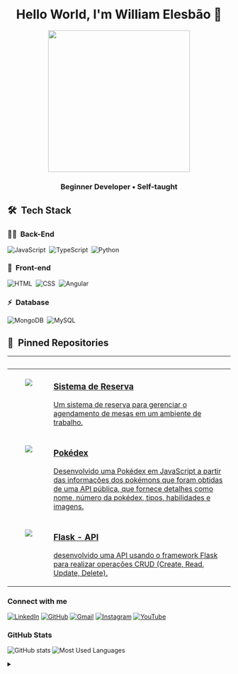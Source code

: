 <h1 align="center">
  Hello World, I'm William Elesbão 👋
</h1>

<div align="center" >
  <img height="320em" src="https://mir-s3-cdn-cf.behance.net/project_modules/1400_opt_1/81bb4b165684019.640b6038d133e.gif"/>
</div>

<h3 align="center">
  Beginner Developer • Self-taught
</h3>

## 🛠 &nbsp;Tech Stack

### 👩‍💻 &nbsp;Back-End

<!-- ![Node.js](https://img.shields.io/badge/Node.js-E7ECEB?style=for-the-badge&logo=node.js&logoColor=53D9A2)&nbsp; -->
![JavaScript](https://img.shields.io/badge/JavaScript-E7ECEB?style=for-the-badge&logo=javascript&logoColor=F9A23B)&nbsp;
![TypeScript](https://img.shields.io/badge/TypeScript-E7ECEB?style=for-the-badge&logo=typescript&logoColor=1572B6)&nbsp;
![Python](https://img.shields.io/badge/Python-E7ECEB?style=for-the-badge&logo=python&logoColor=435C6E)&nbsp;

### 🎨 &nbsp;Front-end

![HTML](https://img.shields.io/badge/-HTML-E7ECEB?style=for-the-badge&logo=HTML5&logoColor=C86833)&nbsp;
![CSS](https://img.shields.io/badge/-CSS-E7ECEB?style=for-the-badge&logo=CSS3&logoColor=139DFF)&nbsp;
![Angular](https://img.shields.io/badge/-Angular-E7ECEB?style=for-the-badge&logo=Angular&logoColor=893121)&nbsp;

### ⚡ &nbsp;Database

![MongoDB](https://img.shields.io/badge/-MongoDB-E7ECEB?style=for-the-badge&logo=mongodb&logoColor=C86833)&nbsp;
![MySQL](https://img.shields.io/badge/-MySQL-E7ECEB?style=for-the-badge&logo=mysql&logoColor=004D8F)&nbsp;

## 📌 &nbsp;Pinned Repositories

<table>
	<thead>
		<tr>
			<th colspan="2" width="2000">&nbsp;</th>
		</tr>
	</thead>
	<tbody>
		<tr>
			<td align="center" valign="top" width="80"><br />
        <a href="https://github.com/WilliamElesbao/Angular-Sistema-de-Reserva">
          <img src="https://cdn-icons-png.flaticon.com/128/1476/1476999.png" />
        </a>
      </td>
			<td valign="top">
        <a href="https://github.com/WilliamElesbao/Angular-Sistema-de-Reserva">
          <h3>Sistema de Reserva</h3>
          <p>Um sistema de reserva para gerenciar o agendamento de mesas em um ambiente de trabalho.</p>
        </a>
			</td>
		</tr>
		<tr>
			<td align="center" valign="top" width="80"><br />
        <a href="https://github.com/WilliamElesbao/Pokedex-Trilha-JS-Developer">
          <img src="https://icon-library.com/images/pokedex-icon/pokedex-icon-19.jpg" />
        </a>
      </td>
			<td valign="top">
        <a href="https://github.com/WilliamElesbao/Pokedex-Trilha-JS-Developer">
          <h3>Pokédex</h3>
          <p>Desenvolvido uma Pokédex em JavaScript a partir das informações dos pokémons que foram obtidas de uma API pública, que fornece detalhes como nome, número da pokédex, tipos, habilidades e imagens.</p>
        </a>
			</td>
		</tr>
    <tr>
			<td align="center" valign="top" width="80"><br />
        <a href="https://github.com/WilliamElesbao/Python-Flask-API-RESTful">
          <img src="https://images.squarespace-cdn.com/content/v1/5df3d8c5d2be5962e4f87890/1628015119369-OY4TV3XJJ53ECO0W2OLQ/Python+API+Training+Logo.png?format=1000w" />
        </a>
      </td>
			<td valign="top">
        <a href="https://github.com/WilliamElesbao/Python-Flask-API-RESTful">
          <h3>Flask - API</h3>
          <p>desenvolvido uma API usando o framework Flask para realizar operações CRUD (Create, Read, Update, Delete).</p>
        </a>
			</td>
		</tr>
	</tbody>
</table>

<h3 align="left">Connect with me</h3>

[![LinkedIn](https://img.shields.io/badge/-LinkedIn-000?style=for-the-badge&logo=linkedin&logoColor=126BC4&color:FFF)](https://www.linkedin.com/in/william-elesbao/) [![GitHub](https://img.shields.io/badge/-Github-000?style=for-the-badge&logo=github&logoColor=FFF&color:FFF)](https://github.com/WilliamElesbao) [![Gmail](https://img.shields.io/badge/-Gmail-000?style=for-the-badge&logo=gmail&logoColor=EA4335&color:FFF)](mailto:william.elesbao.2000@gmail.com) [![Instagram](https://img.shields.io/badge/-Instagram-000?style=for-the-badge&logo=instagram&logoColor=D33B58&color:FFF)](https://www.instagram.com/willtubetech/) [![YouTube](https://img.shields.io/badge/-YouTube-000?style=for-the-badge&logo=youtube&logoColor=FE0000&color:FFF)](https://www.youtube.com/@willtubetech) 
<h3 align="left">GitHub Stats</h3>

![GitHub stats](https://github-readme-stats-git-masterrstaa-rickstaa.vercel.app/api?username=williamelesbao&hide_title=true&show_icons=true&include_all_commits=false&count_private=true&line_height=25&hide=issues&bg_color=020114&title_color=7520FF&text_color=FFF&border_radius=3&border_color=181832&icon_color=7520FF&theme=jolly) ![Most Used Languages](https://github-readme-stats-git-masterrstaa-rickstaa.vercel.app/api/top-langs/?username=williamelesbao&line_height=10&card_width=290&layout=compact&hide_title=false&count_private=true&langs_count=4&show_icons=true&title_color=7520FF&hide=html,css&bg_color=020114&text_color=8B8B8B&border_radius=3&border_color=181832)
<br>

<!-- [![Anurag's GitHub stats-Dark](https://github-readme-stats.vercel.app/api?username=williamelesbao&show_icons=true&theme=dark#gh-dark-mode-only)](https://github.com/anuraghazra/github-readme-stats#gh-dark-mode-only)
[![Anurag's GitHub stats-Light](https://github-readme-stats.vercel.app/api?username=williamelesbao&show_icons=true&theme=default#gh-light-mode-only)](https://github.com/anuraghazra/github-readme-stats#gh-light-mode-only) -->

<details align="left">
  <summary></summary> 
 
  - Badges by <a href="https://shields.io/">shields.io</a><br>
  - GitHub Stats by <a href="https://github.com/anuraghazra/github-readme-stats">anuraghazra</a>
  - Developer vector created by <a href="https://www.freepik.com/vectors/developer">storyset - www.freepik.com</a> (edited by author)
 
  <div align="right">Made by <a href="https://github.com/williamelesbao">WE</a>.</div>

</details>
